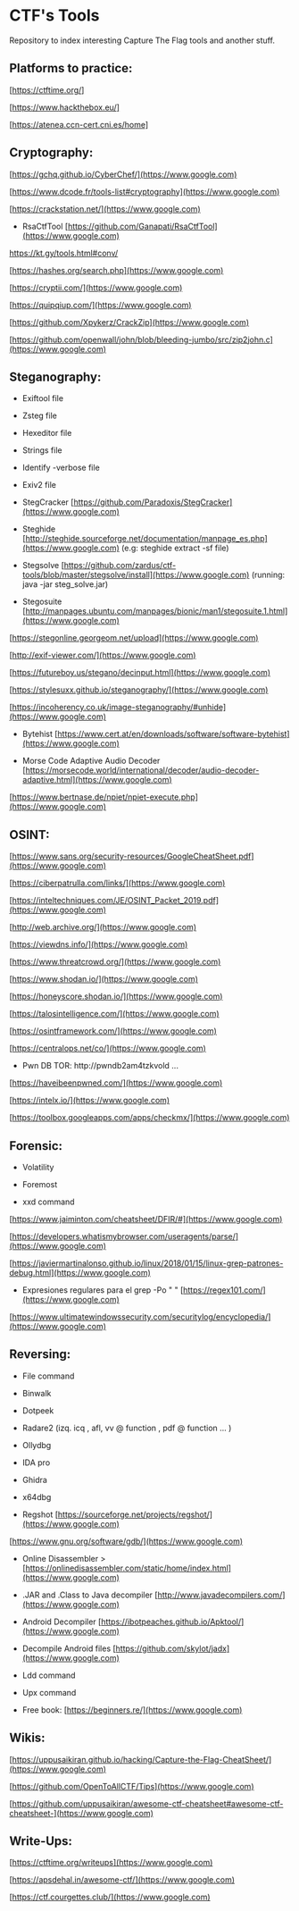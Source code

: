 # CTF's Tools 

Repository to index interesting Capture The Flag tools and another stuff.

## Platforms to practice:

[https://ctftime.org/]

[https://www.hackthebox.eu/]

[https://atenea.ccn-cert.cni.es/home]


## Cryptography:

[https://gchq.github.io/CyberChef/](https://www.google.com)

[https://www.dcode.fr/tools-list#cryptography](https://www.google.com)

[https://crackstation.net/](https://www.google.com)

* RsaCtfTool [https://github.com/Ganapati/RsaCtfTool](https://www.google.com)

[https://kt.gy/tools.html#conv/ ](https://www.google.com)

[https://hashes.org/search.php](https://www.google.com)

[https://cryptii.com/](https://www.google.com)

[https://quipqiup.com/](https://www.google.com)

[https://github.com/Xpykerz/CrackZip](https://www.google.com) 

[https://github.com/openwall/john/blob/bleeding-jumbo/src/zip2john.c](https://www.google.com)


## Steganography:

* Exiftool file

* Zsteg file

* Hexeditor file

* Strings file

* Identify -verbose file 

* Exiv2 file

* StegCracker [https://github.com/Paradoxis/StegCracker](https://www.google.com) 

* Steghide [http://steghide.sourceforge.net/documentation/manpage_es.php](https://www.google.com) (e.g: steghide extract -sf file)

* Stegsolve [https://github.com/zardus/ctf-tools/blob/master/stegsolve/install](https://www.google.com) (running: java -jar steg_solve.jar)

* Stegosuite  [http://manpages.ubuntu.com/manpages/bionic/man1/stegosuite.1.html](https://www.google.com)

[https://stegonline.georgeom.net/upload](https://www.google.com) 

[http://exif-viewer.com/](https://www.google.com)

[https://futureboy.us/stegano/decinput.html](https://www.google.com)

[https://stylesuxx.github.io/steganography/](https://www.google.com)

[https://incoherency.co.uk/image-steganography/#unhide](https://www.google.com)

* Bytehist [https://www.cert.at/en/downloads/software/software-bytehist](https://www.google.com)

* Morse Code Adaptive Audio Decoder [https://morsecode.world/international/decoder/audio-decoder-adaptive.html](https://www.google.com)

[https://www.bertnase.de/npiet/npiet-execute.php](https://www.google.com)

## OSINT:
 
[https://www.sans.org/security-resources/GoogleCheatSheet.pdf](https://www.google.com)

[https://ciberpatrulla.com/links/](https://www.google.com)

[https://inteltechniques.com/JE/OSINT_Packet_2019.pdf](https://www.google.com)

[http://web.archive.org/](https://www.google.com)

[https://viewdns.info/](https://www.google.com)

[https://www.threatcrowd.org/](https://www.google.com)

[https://www.shodan.io/](https://www.google.com)

[https://honeyscore.shodan.io/](https://www.google.com)

[https://talosintelligence.com/](https://www.google.com)

[https://osintframework.com/](https://www.google.com)

[https://centralops.net/co/](https://www.google.com)

* Pwn DB TOR:  http://pwndb2am4tzkvold ...

[https://haveibeenpwned.com/](https://www.google.com)

[https://intelx.io/](https://www.google.com)

[https://toolbox.googleapps.com/apps/checkmx/](https://www.google.com) 


## Forensic:

* Volatility

* Foremost

* xxd command

[https://www.jaiminton.com/cheatsheet/DFIR/#](https://www.google.com)

[https://developers.whatismybrowser.com/useragents/parse/](https://www.google.com) 

[https://javiermartinalonso.github.io/linux/2018/01/15/linux-grep-patrones-debug.html](https://www.google.com)

* Expresiones regulares para el grep -Po " " [https://regex101.com/](https://www.google.com)

[https://www.ultimatewindowssecurity.com/securitylog/encyclopedia/](https://www.google.com)


## Reversing:

* File command 

* Binwalk

* Dotpeek

* Radare2 (izq. icq , afl, vv @ function , pdf @ function ... )

* Ollydbg

* IDA pro

* Ghidra

* x64dbg

* Regshot  [https://sourceforge.net/projects/regshot/](https://www.google.com)

[https://www.gnu.org/software/gdb/](https://www.google.com)

* Online Disassembler >  [https://onlinedisassembler.com/static/home/index.html](https://www.google.com)

* .JAR and .Class to Java decompiler [http://www.javadecompilers.com/](https://www.google.com)

* Android Decompiler [https://ibotpeaches.github.io/Apktool/](https://www.google.com)

* Decompile Android files [https://github.com/skylot/jadx](https://www.google.com)

* Ldd command

* Upx command

* Free book: [https://beginners.re/](https://www.google.com)


## Wikis:

[https://uppusaikiran.github.io/hacking/Capture-the-Flag-CheatSheet/](https://www.google.com)

[https://github.com/OpenToAllCTF/Tips](https://www.google.com)

[https://github.com/uppusaikiran/awesome-ctf-cheatsheet#awesome-ctf-cheatsheet-](https://www.google.com)


## Write-Ups:

[https://ctftime.org/writeups](https://www.google.com)

[https://apsdehal.in/awesome-ctf/](https://www.google.com)

[https://ctf.courgettes.club/](https://www.google.com)




[](https://www.google.com)
